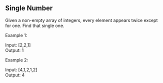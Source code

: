 ## Single Number

Given a non-empty array of integers, every element appears twice except for one. Find that single one.

Example 1:

Input: [2,2,1]\
Output: 1


Example 2:

Input: [4,1,2,1,2]\
Output: 4
